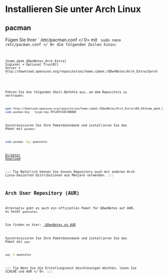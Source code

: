 # Installieren Sie unter Arch Linux

## pacman

Fügen Sie Ihrer ` /etc/pacman.conf </ 0> mit <code> sudo nano /etc/pacman.conf </ 0> die folgenden Zeilen hinzu:</p>

<pre><code class="ini">[home_pbek_QOwnNotes_Arch_Extra]
SigLevel = Optional TrustAll
Server = http://download.opensuse.org/repositories/home:/pbek:/QOwnNotes/Arch_Extra/$arch
`</pre>

Führen Sie die folgenden Shell-Befehle aus, um dem Repository zu vertrauen:

```bash
wget http://download.opensuse.org/repositories/home:/pbek:/QOwnNotes/Arch_Extra/x86_64/home_pbek_QOwnNotes_Arch_Extra.key -O - | sudo pacman-key --add -
sudo pacman-key - lsign-key FFC43FC94539B8B0
```

Synchronisieren Sie Ihre Paketdatenbank und installieren Sie das Paket mit ` pacman `:

```bash
sudo pacman -Syy qownnotes
```

[Direkter Download](https://build.opensuse.org/package/binaries/home:pbek:QOwnNotes/desktop/Arch_Extra)

::: Tip Natürlich können Sie dieses Repository auch mit anderen Arch Linux-basierten Distributionen wie Manjaro verwenden. :::

## Arch User Repository (AUR)

Alternativ gibt es auch ein offizielles Paket für QOwnNotes auf AUR, es heißt ` qownnotes `.

Sie finden es hier: [ QOwnNotes on AUR ](https://aur.archlinux.org/packages/qownnotes)

Synchronisieren Sie Ihre Paketdatenbank und installieren Sie das Paket mit ` yay `:

```bash
yay -S qownnotes
```

::: Tip Wenn Sie die Erstellungszeit beschleunigen möchten, lesen Sie  CCACHE und AUR </ 0>. :::</p>
